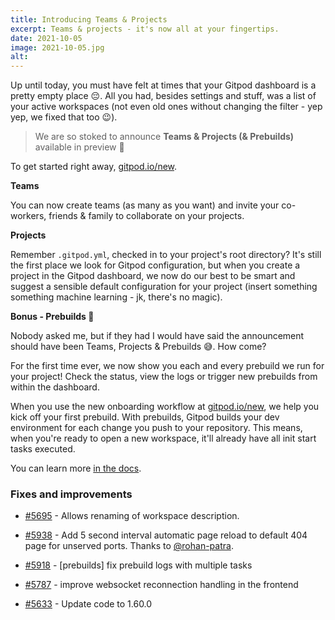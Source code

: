 ```yaml
---
title: Introducing Teams & Projects
excerpt: Teams & projects - it's now all at your fingertips.
date: 2021-10-05
image: 2021-10-05.jpg
alt:
---
```


<script>
  import Contributors from "../../components/changelog/contributors.svelte";
</script>

Up until today, you must have felt at times that your Gitpod dashboard is a pretty empty place 😔. All you had, besides settings and stuff, was a list of your active workspaces (not even old ones without changing the filter - yep yep, we fixed that too 😉).

> We are so stoked to announce **Teams & Projects (& Prebuilds)** available in preview 🎉

To get started right away, [gitpod.io/new](https://gitpod.io/new).

**Teams**

You can now create teams (as many as you want) and invite your co-workers, friends & family to collaborate on your projects.

**Projects**

Remember `.gitpod.yml`, checked in to your project's root directory? It's still the first place we look for Gitpod configuration, but when you create a project in the Gitpod dashboard, we now do our best to be smart and suggest a sensible default configuration for your project (insert something something machine learning - jk, there's no magic).

**Bonus - Prebuilds 🤩**

Nobody asked me, but if they had I would have said the announcement should have been Teams, Projects & Prebuilds 😅. How come?

For the first time ever, we now show you each and every prebuild we run for your project! Check the status, view the logs or trigger new prebuilds from within the dashboard.

When you use the new onboarding workflow at [gitpod.io/new](https://gitpod.io/new), we help you kick off your first prebuild. With prebuilds, Gitpod builds your dev environment for each change you push to your repository. This means, when you're ready to open a new workspace, it'll already have all init start tasks executed.

You can learn more [in the docs](https://www.gitpod.io/docs/teams-and-projects).

<p><Contributors usernames="AlexTugarev,gtsiolis,jankeromnes,svenefftinge" /></p>

### Fixes and improvements

- [#5695](https://github.com/gitpod-io/gitpod/pull/) - Allows renaming of workspace description.
- [#5938](https://github.com/gitpod-io/gitpod/pull/5938) - Add 5 second interval automatic page reload to default 404 page for unserved ports. Thanks to [@rohan-patra](https://github.com/rohan-patra).

- [#5918](https://github.com/gitpod-io/gitpod/pull/5918) - [prebuilds] fix prebuild logs with multiple tasks
- [#5787](https://github.com/gitpod-io/gitpod/pull/5787) - improve websocket reconnection handling in the frontend
- [#5633](https://github.com/gitpod-io/gitpod/pull/5633) - Update code to 1.60.0

<p><Contributors usernames="akosyakov,geropl,jeanp413,laushinka,rohan-patra" /></p>
